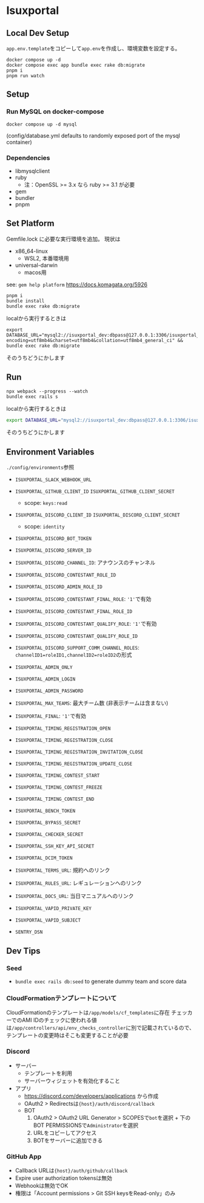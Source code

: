 # Isuxportal

## Local Dev Setup
`app.env.template`をコピーして`app.env`を作成し、環境変数を設定する。

```
docker compose up -d
docker compose exec app bundle exec rake db:migrate
pnpm i
pnpm run watch
```

## Setup
### Run MySQL on docker-compose

```
docker compose up -d mysql
```

(config/database.yml defaults to randomly exposed port of the mysql container)

### Dependencies
- libmysqlclient
- ruby
  - 注：OpenSSL >= 3.x なら ruby >= 3.1 が必要
- gem
- bundler
- pnpm


## Set Platform
Gemfile.lock に必要な実行環境を追加。
現状は

- x86_64-linux
  - WSL2, 本番環境用
- universal-darwin
  - macos用

see: `gem help platform`
https://docs.komagata.org/5926

```
pnpm i
bundle install
bundle exec rake db:migrate
```

localから実行するときは
```
export DATABASE_URL="mysql2://isuxportal_dev:dbpass@127.0.0.1:3306/isuxportal_dev?encoding=utf8mb4&charset=utf8mb4&collation=utf8mb4_general_ci" && bundle exec rake db:migrate
```
そのうちどうにかします

## Run

```
npx webpack --progress --watch
bundle exec rails s
```

localから実行するときは
```bash
export DATABASE_URL="mysql2://isuxportal_dev:dbpass@127.0.0.1:3306/isuxportal_dev?encoding=utf8mb4&charset=utf8mb4&collation=utf8mb4_general_ci" && bundle exec rails s
```
そのうちどうにかします

## Environment Variables

`./config/environments`参照

- `ISUXPORTAL_SLACK_WEBHOOK_URL`
- `ISUXPORTAL_GITHUB_CLIENT_ID` `ISUXPORTAL_GITHUB_CLIENT_SECRET`
  - scope: `keys:read`
- `ISUXPORTAL_DISCORD_CLIENT_ID` `ISUXPORTAL_DISCORD_CLIENT_SECRET`
  - scope: `identity`
- `ISUXPORTAL_DISCORD_BOT_TOKEN`
- `ISUXPORTAL_DISCORD_SERVER_ID`
- `ISUXPORTAL_DISCORD_CHANNEL_ID`: アナウンスのチャンネル
- `ISUXPORTAL_DISCORD_CONTESTANT_ROLE_ID`
- `ISUXPORTAL_DISCORD_ADMIN_ROLE_ID`
- `ISUXPORTAL_DISCORD_CONTESTANT_FINAL_ROLE`: `'1'`で有効
- `ISUXPORTAL_DISCORD_CONTESTANT_FINAL_ROLE_ID`
- `ISUXPORTAL_DISCORD_CONTESTANT_QUALIFY_ROLE`: `'1'`で有効
- `ISUXPORTAL_DISCORD_CONTESTANT_QUALIFY_ROLE_ID`
- `ISUXPORTAL_DISCORD_SUPPORT_COMM_CHANNEL_ROLES`: `channelID1=roleID1,channelID2=roleID2`の形式

- `ISUXPORTAL_ADMIN_ONLY`
- `ISUXPORTAL_ADMIN_LOGIN`
- `ISUXPORTAL_ADMIN_PASSWORD`

- `ISUXPORTAL_MAX_TEAMS`: 最大チーム数 (非表示チームは含まない)
- `ISUXPORTAL_FINAL`: `'1'`で有効
- `ISUXPORTAL_TIMING_REGISTRATION_OPEN`
- `ISUXPORTAL_TIMING_REGISTRATION_CLOSE`
- `ISUXPORTAL_TIMING_REGISTRATION_INVITATION_CLOSE`
- `ISUXPORTAL_TIMING_REGISTRATION_UPDATE_CLOSE`

- `ISUXPORTAL_TIMING_CONTEST_START`
- `ISUXPORTAL_TIMING_CONTEST_FREEZE`
- `ISUXPORTAL_TIMING_CONTEST_END`

- `ISUXPORTAL_BENCH_TOKEN`
- `ISUXPORTAL_BYPASS_SECRET`
- `ISUXPORTAL_CHECKER_SECRET`
- `ISUXPORTAL_SSH_KEY_API_SECRET`
- `ISUXPORTAL_DCIM_TOKEN`

- `ISUXPORTAL_TERMS_URL`: 規約へのリンク
- `ISUXPORTAL_RULES_URL`: レギュレーションへのリンク
- `ISUXPORTAL_DOCS_URL`: 当日マニュアルへのリンク

- `ISUXPORTAL_VAPID_PRIVATE_KEY`
- `ISUXPORTAL_VAPID_SUBJECT`

- `SENTRY_DSN`

## Dev Tips

### Seed

- `bundle exec rails db:seed` to generate dummy team and score data

### CloudFormationテンプレートについて

CloudFormationのテンプレートは`/app/models/cf_templates`に存在
チェッカーでのAMI IDのチェックに使われる値は`/app/controllers/api/env_checks_controller`に別で記載されているので、テンプレートの変更時はそこも変更することが必要

### Discord

- サーバー
  - テンプレートを利用
  - サーバーウィジェットを有効化すること
- アプリ
  - https://discord.com/developers/applications から作成
  - OAuth2 > Redirectsは`{host}/auth/discord/callback`
  - BOT
    1. OAuth2 > OAuth2 URL Generator > SCOPESで`bot`を選択 + 下のBOT PERMISSIONSで`Administrator`を選択
    2. URLをコピーしてアクセス
    3. BOTをサーバーに追加できる

### GitHub App

- Callback URLは`{host}/auth/github/callback`
- Expire user authorization tokensは無効
- Webhookは無効でOK
- 権限は「Account permissions > Git SSH keysをRead-only」のみ
